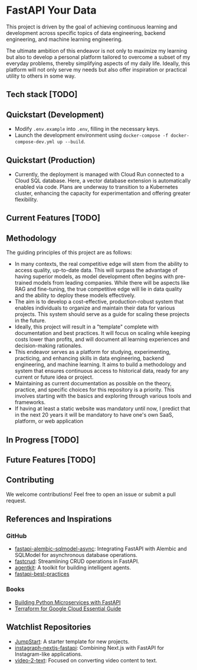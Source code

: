 # FastAPI Your Data

This project is driven by the goal of achieving continuous learning and development across specific topics of data engineering, backend engineering, and machine learning engineering.

The ultimate ambition of this endeavor is not only to maximize my learning but also to develop a personal platform tailored to overcome a subset of my everyday problems, thereby simplifying aspects of my daily life. Ideally, this platform will not only serve my needs but also offer inspiration or practical utility to others in some way.

## Tech stack [TODO]

## Quickstart (Development)

- Modify `.env.example` into `.env`, filling in the necessary keys.
- Launch the development environment using `docker-compose -f docker-compose-dev.yml up --build`.

## Quickstart (Production)

- Currently, the deployment is managed with Cloud Run connected to a Cloud SQL database. Here, a vector database extension is automatically enabled via code. Plans are underway to transition to a Kubernetes cluster, enhancing the capacity for experimentation and offering greater flexibility.

## Current Features [TODO]

## Methodology

The guiding principles of this project are as follows:

- In many contexts, the real competitive edge will stem from the ability to access quality, up-to-date data. This will surpass the advantage of having superior models, as model development often begins with pre-trained models from leading companies. While there will be aspects like RAG and fine-tuning, the true competitive edge will lie in data quality and the ability to deploy these models effectively.
- The aim is to develop a cost-effective, production-robust system that enables individuals to organize and maintain their data for various projects. This system should serve as a guide for scaling these projects in the future.
- Ideally, this project will result in a "template" complete with documentation and best practices. It will focus on scaling while keeping costs lower than profits, and will document all learning experiences and decision-making rationales.
- This endeavor serves as a platform for studying, experimenting, practicing, and enhancing skills in data engineering, backend engineering, and machine learning. It aims to build a methodology and system that ensures continuous access to historical data, ready for any current or future idea or project.
- Maintaining as current documentation as possible on the theory, practice, and specific choices for this repository is a priority. This involves starting with the basics and exploring through various tools and frameworks.
- If having at least a static website was mandatory until now, I predict that in the next 20 years it will be mandatory to have one's own SaaS, platform, or web application

## In Progress [TODO]

## Future Features [TODO]

## Contributing

We welcome contributions! Feel free to open an issue or submit a pull request.

## References and Inspirations

### GitHub

- [fastapi-alembic-sqlmodel-async](https://github.com/jonra1993/fastapi-alembic-sqlmodel-async): Integrating FastAPI with Alembic and SQLModel for asynchronous database operations.
- [fastcrud](https://github.com/igorbenav/fastcrud): Streamlining CRUD operations in FastAPI.
- [agentkit](https://github.com/BCG-X-Official/agentkit): A toolkit for building intelligent agents.
- [fastapi-best-practices](https://github.com/zhanymkanov/fastapi-best-practices)

### Books

- [Building Python Microservices with FastAPI](https://amzn.to/3SZvdFk)
- [Terraform for Google Cloud Essential Guide](https://amzn.to/3wpl1gs)

## Watchlist Repositories

- [JumpStart](https://github.com/Aeternalis-Ingenium/JumpStart): A starter template for new projects.
- [instagraph-nextjs-fastapi](https://github.com/waseemhnyc/instagraph-nextjs-fastapi): Combining Next.js with FastAPI for Instagram-like applications.
- [video-2-text](https://github.com/XamHans/video-2-text?tab=readme-ov-file): Focused on converting video content to text.
